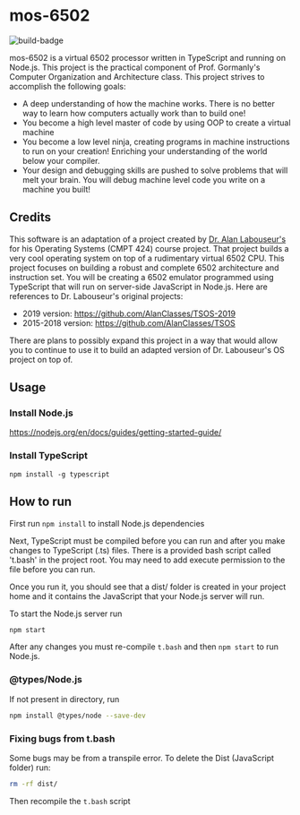 # mos-6502

![build-badge]

mos-6502 is a virtual 6502 processor written in TypeScript
and running on Node.js. This project is the practical
component of Prof. Gormanly's Computer Organization and
Architecture class. This project strives to accomplish
the following goals:

- A deep understanding of how the machine works.
There is no better way to learn how computers actually
work than to build one!
- You become a high level master of code
by using OOP to create a virtual machine
- You become a low level ninja, creating
programs in machine instructions to run on your creation!
Enriching your understanding of the world below your compiler.
- Your design and debugging skills are
pushed to solve problems that will melt your brain. You will debug machine level code you write on a machine you built!

## Credits

This software is an adaptation of a project created by
[Dr. Alan Labouseur's](http://labouseur.com/courses/os/)
for his Operating Systems (CMPT 424) course project.
That project builds a very cool operating system on top of a
rudimentary virtual 6502 CPU. This project focuses on building
a robust and complete 6502 architecture and instruction set.
You will be creating a 6502 emulator programmed using TypeScript
that will run on server-side JavaScript in Node.js. Here are
references to Dr. Labouseur's original projects:

- 2019 version: <https://github.com/AlanClasses/TSOS-2019>
- 2015-2018 version: <https://github.com/AlanClasses/TSOS>

There are plans to possibly expand this project in a way that
would allow you to continue to use it to build an adapted
version of Dr. Labouseur's OS project on top of.

## Usage

### Install Node.js

<https://nodejs.org/en/docs/guides/getting-started-guide/>

### Install TypeScript

`npm install -g typescript`

## How to run

First run `npm install` to install Node.js dependencies

Next, TypeScript must be compiled before you can run and after you make changes to TypeScript (.ts) files. There is a provided bash script called 't.bash' in the project root. You may need to add execute permission to the file before you can run.

Once you run it, you should see that a dist/ folder is created in your project home and it contains the JavaScript that your Node.js server will run.

To start the Node.js server run

```bash
npm start
```

After any changes you must re-compile `t.bash` and then `npm start` to run Node.js.

### @types/Node.js

If not present in directory, run

```bash
npm install @types/node --save-dev
```

### Fixing bugs from t.bash

Some bugs may be from a transpile error. To delete the Dist (JavaScript folder) run:

```bash
rm -rf dist/
```

Then recompile the `t.bash` script

[build-badge]: https://github.com/SlideeScherz/mos-6502/actions/workflows/build-test.yml/badge.svg?branch=main
